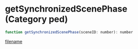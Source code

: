# getSynchronizedScenePhase (Category ped)

```js
function getSynchronizedScenePhase(sceneID: number): number
```

[filename](getSynchronizedScenePhase_m.md ':include')